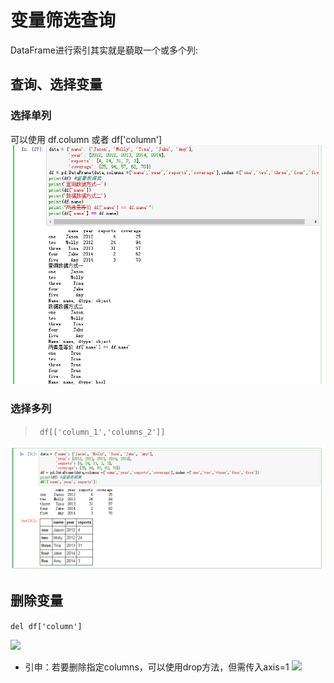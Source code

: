 # 变量筛选查询
DataFrame进行索引其实就是藐取一个或多个列:
## 查询、选择变量
### 选择单列
可以使用 df.column 或者 df['column']
![](assets/markdown-img-paste-20170813154007250.png)
### 选择多列
> ``` df[['column_1','columns_2']]```

![](assets/markdown-img-paste-20170813161333989.png)

## 删除变量
```del df['column'] ```

![](assets/markdown-img-paste-20170813161605187.png)

* 引申：若要删除指定columns，可以使用drop方法，但需传入axis=1
![](assets/markdown-img-paste-20170813164829133.png)
